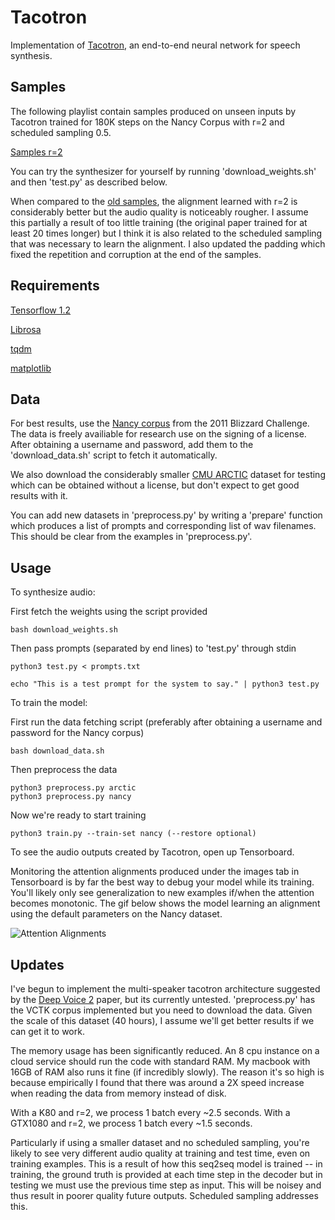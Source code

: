 # Tacotron

Implementation of [Tacotron](https://arxiv.org/abs/1703.10135), an end-to-end neural network for speech synthesis.

## Samples

The following playlist contain samples produced on unseen inputs by Tacotron trained for 180K steps on the Nancy Corpus with r=2 and scheduled sampling 0.5. 

[Samples r=2](https://soundcloud.com/alex-barron-440014733/sets/tacotron-samples-r2)

You can try the synthesizer for yourself by running 'download_weights.sh' and then 'test.py' as described below.

When compared to the [old samples](https://soundcloud.com/alex-barron-440014733/sets/tacotron-samples-1), the alignment learned with r=2 is considerably better but the audio quality is noticeably rougher.
I assume this partially a result of too little training (the original paper trained for at least 20 times longer) but I think it is also related to the scheduled sampling that was necessary to learn the alignment. I also updated the padding which fixed the repetition and corruption at the end of the samples.

## Requirements

[Tensorflow 1.2](https://www.tensorflow.org/versions/r1.2/install/)

[Librosa](https://github.com/librosa/librosa)

[tqdm](https://github.com/noamraph/tqdm)

[matplotlib](https://matplotlib.org/)

## Data

For best results, use the [Nancy corpus](http://www.cstr.ed.ac.uk/projects/blizzard/2011/lessac_blizzard2011/) from the 2011 Blizzard Challenge. The data is freely availiable for research use on the signing of a license. After obtaining a username and password, add them to the 'download_data.sh' script to fetch it automatically. 

We also download the considerably smaller [CMU ARCTIC](http://festvox.org/cmu_arctic/) dataset for testing which can be obtained without a license, but don't expect to get good results with it.

You can add new datasets in 'preprocess.py' by writing a 'prepare' function which produces a list of prompts and corresponding list of wav filenames. This should be clear from the examples in 'preprocess.py'.

## Usage

To synthesize audio:

First fetch the weights using the script provided

	bash download_weights.sh

Then pass prompts (separated by end lines) to 'test.py' through stdin

	python3 test.py < prompts.txt
	
	echo "This is a test prompt for the system to say." | python3 test.py

To train the model:

First run the data fetching script (preferably after obtaining a username and password for the Nancy corpus)

	bash download_data.sh

Then preprocess the data

	python3 preprocess.py arctic
	python3 preprocess.py nancy 

 Now we're ready to start training

	python3 train.py --train-set nancy (--restore optional)

To see the audio outputs created by Tacotron, open up Tensorboard.

Monitoring the attention alignments produced under the images tab in Tensorboard is by far the best way to debug your model while its training. You'll likely only see generalization to new examples if/when the attention becomes monotonic. The gif below shows the model learning an alignment using the default parameters on the Nancy dataset.

![Attention Alignments](https://github.com/barronalex/Tacotron/raw/master/images/attention.gif)

## Updates

I've begun to implement the multi-speaker tacotron architecture suggested by the [Deep Voice 2](https://arxiv.org/pdf/1705.08947.pdf) paper, but its currently untested. 'preprocess.py' has the VCTK corpus implemented but you need to download the data. Given the scale of this dataset (40 hours), I assume we'll get better results if we can get it to work.

The memory usage has been significantly reduced. An 8 cpu instance on a cloud service should run the code with standard RAM. My macbook with 16GB of RAM also runs it fine (if incredibly slowly).
The reason it's so high is because empirically I found that there was around a 2X speed increase when reading the data from memory instead of disk.

With a K80 and r=2, we process 1 batch every ~2.5 seconds.
With a GTX1080 and r=2, we process 1 batch every ~1.5 seconds. 

Particularly if using a smaller dataset and no scheduled sampling, you're likely to see very different audio quality at training and test time, even on training examples.
This is a result of how this seq2seq model is trained -- in training, the ground truth is provided at each time step in the decoder but in testing we must use the previous time step as input. This will be noisey and thus result in poorer quality future outputs. Scheduled sampling addresses this.

